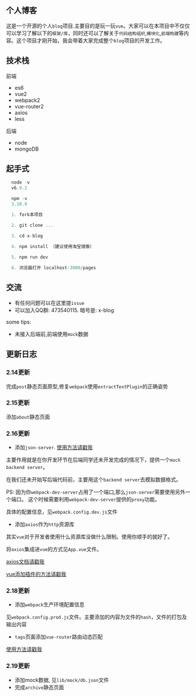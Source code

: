 ## 个人博客
  这是一个开源的个人`blog`项目.主要目的是玩一玩`vue`。大家可以在本项目中不仅仅可以学习了解以下的`框架/库`，同时还可以了解关于`代码结构组织`,`模块化`,`前端构建`等内容。这个项目才刚开始，我会带着大家完成整个`blog`项目的开发工作。

## 技术栈

前端
* es6
* vue2
* webpack2
* vue-router2
* axios
* less

后端
* node
* mongoDB


## 起手式

```javascript
  node -v
  v6.9.2

  npm -v
  3.10.9
```

```javascript
  1. fork本项目

  2. git clone ...

  3. cd x-blog

  4. npm install （建议使用淘宝镜像）
  
  5. npm run dev

  6. 浏览器打开 localhost:3000/pages
```

## 交流

* 有任何问题可以在这里提`issue`
* 可以加入QQ群: 473540115. 暗号是: x-blog 


some tips:

* 未接入后端前,前端使用`mock`数据

## 更新日志

### 2.14更新

完成`post`静态页面原型,修复`webpack`使用`extractTextPlugin`的正确姿势

### 2.15更新

添加`about`静态页面

### 2.16更新

* 添加`json-server`. [使用方法请戳我](https://github.com/typicode/json-server)

主要作用就是在你开发环节在后端同学还未开发完成的情况下，提供一个`mock backend server`。 

在我们还未开始写后端代码前，主要用这个`backend server`去模拟数据格式。

PS: 因为你`webpack-dev-server`占用了一个端口,那么`json-server`需要使用另外一个端口。
这个时候需要利用`webpack-dev-server`提供的`proxy`功能。

具体的配置信息，见`webpack.config.dev.js`文件

* 添加`axios`作为`http`资源库

其实`vue`对于开发者使用什么资源库没做什么限制。使用你顺手的就好了。

将`axios`集成进`vue`的方式见`App.vue`文件。

[axios文档请戳我](https://github.com/mzabriskie/axios)

[vue添加插件的方法请戳我](https://cn.vuejs.org/v2/guide/plugins.html)

### 2.18更新

* 添加`webpack`生产环境配置信息

见`webpack.config.prod.js`文件。主要添加的内容为文件的`hash`，文件的打包及输出内容

* `tags`页面添加`vue-router`路由动态匹配

[使用方法请戳我](http://router.vuejs.org/zh-cn/essentials/dynamic-matching.html)

### 2.19更新

* 添加mock数据, 见`lib/mock/db.json`文件
* 完成`archive`静态页面